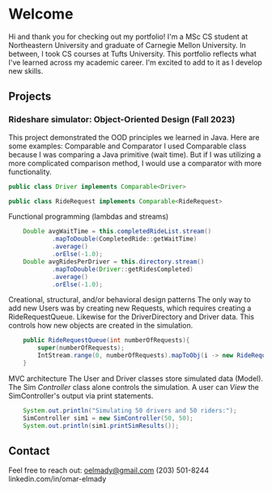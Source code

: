 # Welcome
Hi and thank you for checking out my portfolio! I'm a MSc CS student at Northeastern University and graduate of Carnegie Mellon University. In between, I took CS courses at Tufts University. This portfolio reflects what I've learned across my academic career. I'm excited to add to it as I develop new skills.

## Projects
### Rideshare simulator: Object-Oriented Design (Fall 2023)
This project demonstrated the OOD principles we learned in Java. Here are some examples:
Comparable and Comparator
I used Comparable class because I was comparing a Java primitive (wait time). But if I was utilizing a more complicated comparison method, I would use a comparator with more functionality.
```java
public class Driver implements Comparable<Driver>

public class RideRequest implements Comparable<RideRequest> 
```
Functional programming (lambdas and streams)
```java
    Double avgWaitTime = this.completedRideList.stream()
            .mapToDouble(CompletedRide::getWaitTime)
            .average()
            .orElse(-1.0);
    Double avgRidesPerDriver = this.directory.stream()
            .mapToDouble(Driver::getRidesCompleted)
            .average()
            .orElse(-1.0);

```
Creational, structural, and/or behavioral design patterns
The only way to add new Users was by creating new Requests, which requires creating a RideRequestQueue. Likewise for the DriverDirectory and Driver data. This controls how new objects are created in the simulation. 
```java
    public RideRequestQueue(int numberOfRequests){
        super(numberOfRequests);
        IntStream.range(0, numberOfRequests).mapToObj(i -> new RideRequest()).forEach(this::add);
    }
```

MVC architecture
The User and Driver classes store simulated data (Model). The Sim *Controller* class alone controls the simulation. A user can *View* the SimController's output via print statements.
```java
    System.out.println("Simulating 50 drivers and 50 riders:");
    SimController sim1 = new SimController(50, 50);
    System.out.println(sim1.printSimResults());
```

### 

## Contact
Feel free to reach out:
oelmady@gmail.com
(203) 501-8244
linkedin.com/in/omar-elmady
